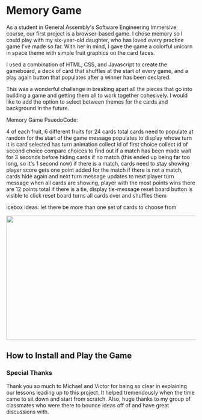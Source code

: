 <h1>Memory Game</h1>

As a student in General Assembly's Software Engineering Immersive course, our first project is a browser-based game. I chose memory so I could play with my six-year-old daughter, who has loved every practice game I've made so far. With her in mind, I gave the game a colorful unicorn in space theme with simple fruit graphics on the card faces. 

I used a combination of HTML, CSS, and Javascript to create the gameboard, a deck of card that shuffles at the start of every game, and a play again button that populates after a winner has been declared. 

This was a wonderful challenge in breaking apart all the pieces that go into building a game and getting them all to work together cohesively. I would like to add the option to select between themes for the cards and background in the future. 

Memory Game PsuedoCode:

4 of each fruit, 6 different fruits for 24 cards total
cards need to populate at random for the start of the game
message populates to display whose turn it is
card selected has turn animation
collect id of first choice
collect id of second choice
compare choices to find out if a match has been made
wait for 3 seconds before hiding cards if no match (this ended up being far too long, so it's 1 second now)
if there is a match, cards need to stay showing
player score gets one point added for the match
if there is not a match, cards hide again and next turn
message updates to next player turn message
when all cards are showing, player with the most points wins
there are 12 points total
if there is a tie, display tie-message
reset board button is visible to click
reset board turns all cards over and shuffles them

icebox ideas:
let there be more than one set of cards to choose from

<img src="https://i.imgur.com/JwCY7dg.png" width="708" height="330">

<h2>How to Install and Play the Game</h2>

<h3>Special Thanks</h3>
Thank you so much to Michael and Victor for being so clear in explaining our lessons leading up to this project. It helped tremendously when the time came to sit down and start from scratch. Also, huge thanks to my group of classmates who were there to bounce ideas off of and have great discussions with.